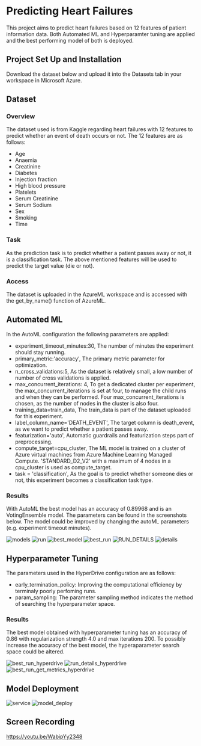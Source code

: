 # Predicting Heart Failures

This project aims to predict heart failures based on 12 features of patient information data. Both Automated ML and Hyperparamter tuning are applied and the best performing model of both is deployed.


## Project Set Up and Installation
Download the dataset below and upload it into the Datasets tab in your workspace in Microsoft Azure. 

## Dataset

### Overview
The dataset used is from Kaggle regarding heart failures with 12 features to predict whether an event of death occurs or not. The 12 features are as follows:
- Age
- Anaemia
- Creatinine
- Diabetes
- Injection fraction
- High blood pressure
- Platelets
- Serum Creatinine
- Serum Sodium
- Sex
- Smoking
- Time

### Task
As the prediction task is to predict whether a patient passes away or not, it is a classification task. The above mentioned features will be used to predict the target value (die or not).

### Access
The dataset is uploaded in the AzureML workspace and is accessed with the get_by_name() function of AzureML. 

## Automated ML
In the AutoML configuration the following parameters are applied:

- experiment_timeout_minutes:30, The number of minutes the experiment should stay running.
- primary_metric:'accuracy', The primary metric parameter for optimization.
- n_cross_validations:5, As the dataset is relatively small, a low number of number of cross validations is applied.
- max_concurrent_iterations: 4, To get a dedicated cluster per experiment, the max_concurrent_iterations is set at four, to manage the child runs and when they can be performed. Four max_concurrent_iterations is chosen, as the number of nodes in the cluster is also four.
- training_data=train_data, The train_data is part of the dataset uploaded for this experiment.
- label_column_name='DEATH_EVENT', The target column is death_event, as we want to predict whether a patient passes away.
- featurization='auto', Automatic guardrails and featurization steps part of preprocessing.
- compute_target=cpu_cluster, The ML model is trained on a cluster of Azure virtual machines from Azure Machine Learning Managed Compute. 'STANDARD_D2_V2' with a maximum of 4 nodes in a cpu_cluster is used as compute_target.
- task = 'classification', As the goal is to predict whether someone dies or not, this experiment becomes a classification task type.

### Results
With AutoML the best model has an accuracy of 0.89968 and is an VotingEnsemble model. The parameters can be found in the screenshots below. The model could be improved by changing the autoML parameters (e.g. experiment timeout minutes). 


![models](https://user-images.githubusercontent.com/54527456/108688795-99719000-74f8-11eb-9471-21f7608d3710.PNG)
![run](https://user-images.githubusercontent.com/54527456/108688797-9a0a2680-74f8-11eb-95b7-b4751528bb8e.PNG)
![best_model](https://user-images.githubusercontent.com/54527456/108688799-9a0a2680-74f8-11eb-872b-58b63bd9a02b.PNG)
![best_run](https://user-images.githubusercontent.com/54527456/108688800-9a0a2680-74f8-11eb-9bf9-091eea085019.PNG)
![RUN_DETAILS](https://user-images.githubusercontent.com/54527456/108688801-9aa2bd00-74f8-11eb-8887-8a250c327731.PNG)
![details](https://user-images.githubusercontent.com/54527456/108688803-9aa2bd00-74f8-11eb-9900-428f88ece8c6.PNG)




## Hyperparameter Tuning
The parameters used in the HyperDrive configuration are as follows:

- early_termination_policy: Improving the computational efficiency by terminaly poorly perfoming runs.
- param_sampling: The parameter sampling method indicates the method of searching the hyperparameter space.

### Results
The best model obtained with hyperparameter tuning has an accuracy of 0.86 with regularization strength 4.0 and max iterations 200. To possibly increase the accuracy of the best model, the hyperaparameter search space could be altered. 

![best_run_hyperdrive](https://user-images.githubusercontent.com/54527456/108688789-98d8f980-74f8-11eb-9912-0ce28b589430.PNG)
![run_details_hyperdrive](https://user-images.githubusercontent.com/54527456/108688792-99719000-74f8-11eb-9b7d-06e4b8d827f2.PNG)
![best_run_get_metrics_hyperdrive](https://user-images.githubusercontent.com/54527456/108688809-9b3b5380-74f8-11eb-8613-94865852defa.PNG)

## Model Deployment
![service](https://user-images.githubusercontent.com/54527456/108688805-9aa2bd00-74f8-11eb-80fa-4eadadb04be7.PNG)
![model_deploy](https://user-images.githubusercontent.com/54527456/108688808-9b3b5380-74f8-11eb-93c8-56ebd2c1f534.PNG)

## Screen Recording
https://youtu.be/WabipYy2348


